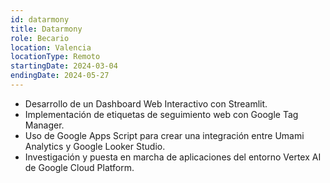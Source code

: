 ```yaml
---
id: datarmony
title: Datarmony
role: Becario
location: Valencia
locationType: Remoto
startingDate: 2024-03-04
endingDate: 2024-05-27
---
```


- Desarrollo de un Dashboard Web Interactivo con Streamlit.
- Implementación de etiquetas de seguimiento web con Google Tag Manager.
- Uso de Google Apps Script para crear una integración entre Umami Analytics y Google
  Looker Studio.
- Investigación y puesta en marcha de aplicaciones del entorno Vertex AI de Google Cloud
  Platform.
